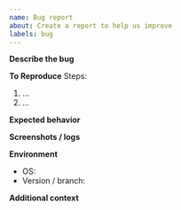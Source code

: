 ```yaml
---
name: Bug report
about: Create a report to help us improve
labels: bug
---
```


**Describe the bug**
<clear description>

**To Reproduce**
Steps:
1. …
2. …

**Expected behavior**
<what you expected>

**Screenshots / logs**
<attach>

**Environment**
- OS:
- Version / branch:

**Additional context**
